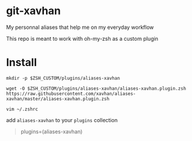# git-xavhan
My personnal aliases that help me on my everyday workflow

This repo is meant to work with oh-my-zsh as a custom plugin

# Install 

`mkdir -p $ZSH_CUSTOM/plugins/aliases-xavhan`

`wget -O $ZSH_CUSTOM/plugins/aliases-xavhan/aliases-xavhan.plugin.zsh https://raw.githubusercontent.com/xavhan/aliases-xavhan/master/aliases-xavhan.plugin.zsh`

`vim ~/.zshrc`

add  `aliases-xavhan` to your `plugins` collection

> plugins=(aliases-xavhan)
